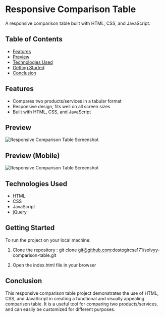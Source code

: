 # Responsive Comparison Table

A responsive comparison table built with HTML, CSS, and JavaScript.

## Table of Contents

- [Features](#features)
- [Preview](#preview)
- [Technologies Used](#technologies-used)
- [Getting Started](#getting-started)
- [Conclusion](#conclusion)

## Features

- Compares two products/services in a tabular format
- Responsive design, fits well on all screen sizes
- Built with HTML, CSS, and JavaScript

## Preview

![Responsive Comparison Table Screenshot](https://img001.prntscr.com/file/img001/15bZjr6zTpKO7L5ExyCbLA.png)

## Preview (Mobile)
![Responsive Comparison Table Screenshot](https://img001.prntscr.com/file/img001/_KoNcCGuSoy_bMUEHZUa3w.png)

## Technologies Used

- HTML
- CSS
- JavaScript
- jQuery

## Getting Started

To run the project on your local machine:

1. Clone the repository : git clone git@github.com:dostogircse171/solvyy-comparison-table.git

2. Open the index.html file in your browser

## Conclusion

This responsive comparison table project demonstrates the use of HTML, CSS, and JavaScript in creating a functional and visually appealing comparison table. It is a useful tool for comparing two products/services, and can easily be customized for different purposes.
